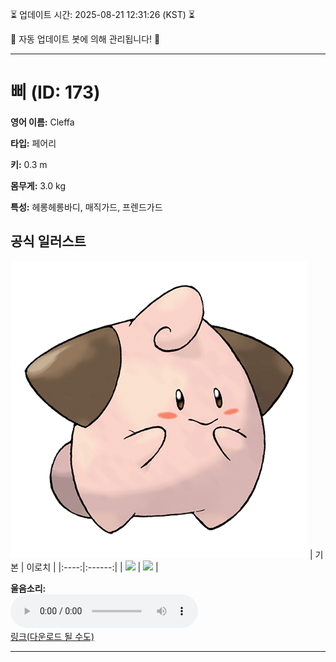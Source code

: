 
⏳ 업데이트 시간: 2025-08-21 12:31:26 (KST) ⏳

🤖 자동 업데이트 봇에 의해 관리됩니다! 🤖

---

# 삐 (ID: 173)
**영어 이름:** Cleffa

**타입:** 페어리

**키:** 0.3 m

**몸무게:** 3.0 kg

**특성:** 헤롱헤롱바디, 매직가드, 프렌드가드

## 공식 일러스트
![](https://raw.githubusercontent.com/PokeAPI/sprites/master/sprites/pokemon/other/official-artwork/173.png)
| 기본 | 이로치 |
|:----:|:------:|
| <img src="http://play.pokemonshowdown.com/sprites/ani/cleffa.gif" width="200"> | <img src="http://play.pokemonshowdown.com/sprites/ani-shiny/cleffa.gif" width="200"> |

**울음소리:**<br><audio controls src="https://raw.githubusercontent.com/PokeAPI/cries/main/cries/pokemon/latest/173.ogg"></audio><br> [링크(다운로드 될 수도)](https://raw.githubusercontent.com/PokeAPI/cries/main/cries/pokemon/latest/173.ogg)


---
